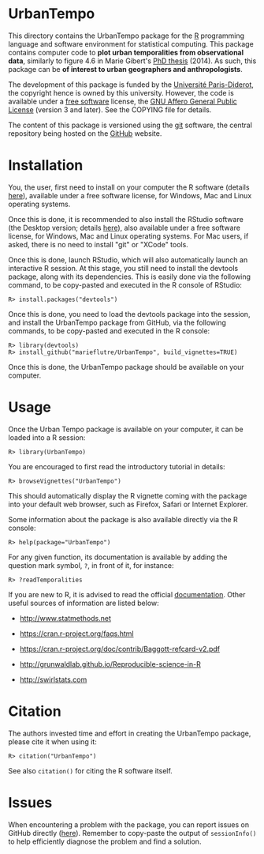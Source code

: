 **UrbanTempo**
==============

This directory contains the UrbanTempo package for the [R](https://www.r-project.org/) programming language and software environment for statistical computing.
This package contains computer code to **plot urban temporalities from observational data**, similarly to figure 4.6 in Marie Gibert's [PhD thesis](https://www.academia.edu/7549254) (2014).
As such, this package can be **of interest to urban geographers and anthropologists**.

The development of this package is funded by the [Université Paris-Diderot](https://www.univ-paris-diderot.fr/), the copyright hence is owned by this university.
However, the code is available under a [free software](https://en.wikipedia.org/wiki/Free_software) license, the [GNU Affero General Public License](https://www.gnu.org/licenses/agpl.html) (version 3 and later).
See the COPYING file for details.

The content of this package is versioned using the [git](http://www.git-scm.com/) software, the central repository being hosted on the [GitHub](https://github.com/marieflutre/UrbanTempo) website.


# Installation

You, the user, first need to install on your computer the R software (details [here](https://cloud.r-project.org/)), available under a free software license, for Windows, Mac and Linux operating systems.

Once this is done, it is recommended to also install the RStudio software (the Desktop version; details [here](https://www.rstudio.com/products/rstudio/#Desktop)), also available under a free software license, for Windows, Mac and Linux operating systems.
For Mac users, if asked, there is no need to install "git" or "XCode" tools.

Once this is done, launch RStudio, which will also automatically launch an interactive R session.
At this stage, you still need to install the devtools package, along with its dependencies.
This is easily done via the following command, to be copy-pasted and executed in the R console of RStudio:
```
R> install.packages("devtools")
```

Once this is done, you need to load the devtools package into the session, and install the UrbanTempo package from GitHub, via the following commands, to be copy-pasted and executed in the R console:
```
R> library(devtools)
R> install_github("marieflutre/UrbanTempo", build_vignettes=TRUE)
```

Once this is done, the UrbanTempo package should be available on your computer.


# Usage

Once the Urban Tempo package is available on your computer, it can be loaded into a R session:
```
R> library(UrbanTempo)
```

You are encouraged to first read the introductory tutorial in details:
```
R> browseVignettes("UrbanTempo")
```

This should automatically display the R vignette coming with the package into your default web browser, such as Firefox, Safari or Internet Explorer.

Some information about the package is also available directly via the R console:
```
R> help(package="UrbanTempo")
```

For any given function, its documentation is available by adding the question mark symbol, `?`, in front of it, for instance:
```
R> ?readTemporalities
```

If you are new to R, it is advised to read the official [documentation](https://cran.r-project.org/manuals.html).
Other useful sources of information are listed below:

* http://www.statmethods.net

* https://cran.r-project.org/faqs.html

* https://cran.r-project.org/doc/contrib/Baggott-refcard-v2.pdf

* http://grunwaldlab.github.io/Reproducible-science-in-R

* http://swirlstats.com


# Citation

The authors invested time and effort in creating the UrbanTempo package, please cite it when using it:
```
R> citation("UrbanTempo")
```

See also `citation()` for citing the R software itself.


# Issues

When encountering a problem with the package, you can report issues on GitHub directly ([here](https://github.com/marieflutre/UrbanTempo/issues)).
Remember to copy-paste the output of `sessionInfo()` to help efficiently diagnose the problem and find a solution.
